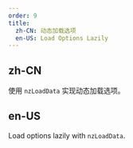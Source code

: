 ```yaml
---
order: 9
title:
  zh-CN: 动态加载选项
  en-US: Load Options Lazily
---
```


## zh-CN

使用 `nzLoadData` 实现动态加载选项。

## en-US

Load options lazily with `nzLoadData`.
